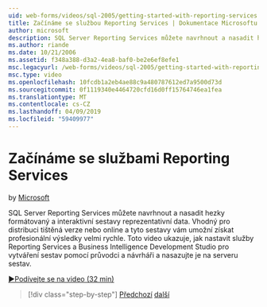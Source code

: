 ```yaml
---
uid: web-forms/videos/sql-2005/getting-started-with-reporting-services
title: Začínáme se službou Reporting Services | Dokumentace Microsoftu
author: microsoft
description: SQL Server Reporting Services můžete navrhnout a nasadit hezky formátovaný a interaktivní sestavy reprezentativní data. Vhodná pro tisk nebo jen...
ms.author: riande
ms.date: 10/21/2006
ms.assetid: f348a388-d3a2-4ea8-baf0-be2e6ef8efe1
msc.legacyurl: /web-forms/videos/sql-2005/getting-started-with-reporting-services
msc.type: video
ms.openlocfilehash: 10fcdb1a2eb4ae88c9a480787612ed7a9500d73d
ms.sourcegitcommit: 0f1119340e4464720cfd16d0ff15764746ea1fea
ms.translationtype: MT
ms.contentlocale: cs-CZ
ms.lasthandoff: 04/09/2019
ms.locfileid: "59409977"
---
```

# <a name="getting-started-with-reporting-services"></a>Začínáme se službami Reporting Services

by [Microsoft](https://github.com/microsoft)

SQL Server Reporting Services můžete navrhnout a nasadit hezky formátovaný a interaktivní sestavy reprezentativní data. Vhodný pro distribuci tištěná verze nebo online a tyto sestavy vám umožní získat profesionální výsledky velmi rychle. Toto video ukazuje, jak nastavit služby Reporting Services a Business Intelligence Development Studio pro vytváření sestav pomocí průvodci a návrháři a nasazujte je na serveru sestav.

[&#9654;Podívejte se na video (32 min)](https://channel9.msdn.com/Blogs/ASP-NET-Site-Videos/getting-started-with-reporting-services)

> [!div class="step-by-step"]
> [Předchozí](using-sql-server-management-studio.md)
> [další](building-and-customizing-reports-in-business-intelligence-development-studio.md)
